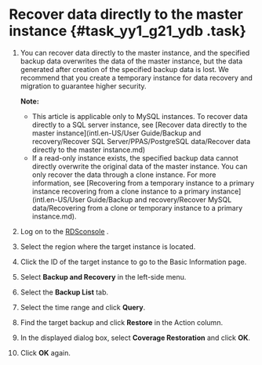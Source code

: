 # Recover data directly to the master instance {#task_yy1_g21_ydb .task}

1.  You can recover data directly to the master instance, and the specified backup data overwrites the data of the master instance, but the data generated after creation of the specified backup data is lost. We recommend that you create a temporary instance for data recovery and migration to guarantee higher security.

    **Note:** 

    -   This article is applicable only to MySQL instances. To recover data directly to a SQL server instance, see [Recover data directly to the master instance](intl.en-US/User Guide/Backup and recovery/Recover SQL Server/PPAS/PostgreSQL data/Recover data directly to the master instance.md)
    -   If a read-only instance exists, the specified backup data cannot directly overwrite the original data of the master instance. You can only recover the data through a clone instance. For more information, see [Recovering from a temporary instance to a primary instance recovering from a clone instance to a primary instance](intl.en-US/User Guide/Backup and recovery/Recover MySQL data/Recovering from a clone or temporary instance to a primary instance.md).
2.   Log on to the [RDSconsole](https://rds.console.aliyun.com/) . 
3.   Select the region where the target instance is located. 
4.   Click the ID of the target instance to go to the Basic Information page. 
5.   Select **Backup and Recovery** in the left-side menu. 
6.   Select the **Backup List** tab. 
7.   Select the time range and click **Query**. 
8.   Find the target backup and click **Restore** in the Action column. 
9.   In the displayed dialog box, select **Coverage Restoration** and click **OK**. 
10.  Click **OK** again. 

